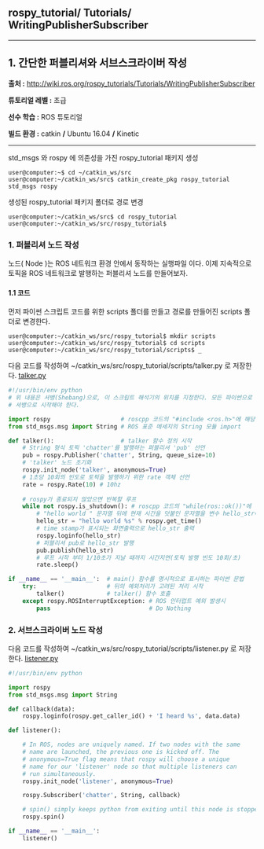 ## rospy_tutorial/ Tutorials/ WritingPublisherSubscriber



---

## 1. 간단한 퍼블리셔와 서브스크라이버 작성 

**출처 :**  <http://wiki.ros.org/rospy_tutorials/Tutorials/WritingPublisherSubscriber>

**튜토리얼 레벨 :**  초급

**선수 학습 :**  ROS 튜토리얼

**빌드 환경 :**  catkin **/** Ubuntu 16.04 **/** Kinetic

---

std_msgs 와 rospy 에 의존성을 가진 rospy_tutorial 패키지 생성

```
user@computer:~$ cd ~/catkin_ws/src
user@computer:~/catkin_ws/src$ catkin_create_pkg rospy_tutorial std_msgs rospy
```

생성된 rospy_tutorial 패키지 폴더로 경로 변경

```
user@computer:~/catkin_ws/src$ cd rospy_tutorial
user@computer:~/catkin_ws/src/rospy_tutorial$
```



### 1. 퍼블리셔 노드 작성

노드( Node )는 ROS 네트워크 환경 안에서 동작하는 실행파일 이다. 이제 지속적으로 토픽을 ROS 네트워크로 발행하는 퍼블리셔 노드를 만들어보자.

#### 1.1 코드

먼저 파이썬 스크립트 코드를 위한 scripts 폴더를 만들고 경로를 만들어진 scripts 폴더로 변경한다.

```
user@computer:~/catkin_ws/src/rospy_tutorial$ mkdir scripts
user@computer:~/catkin_ws/src/rospy_tutorial$ cd scripts
user@computer:~/catkin_ws/src/rospy_tutorial/scripts$ _
```

다음 코드를 작성하여 ~/catkin_ws/src/rospy_tutorial/scripts/talker.py 로 저장한다.   [talker.py](https://raw.githubusercontent.com/ros/ros_tutorials/kinetic-devel/rospy_tutorials/001_talker_listener/talker.py)

```python
#!/usr/bin/env python
# 위 내용은 셔뱅(Shebang)으로, 이 스크립트 해석기의 위치를 지정한다. 모든 파이썬으로 작성된 노드는 반드시 이
# 셔뱅으로 시작해야 한다.

import rospy					# roscpp 코드의 "#include <ros.h>"에 해당하는 구문
from std_msgs.msg import String	# ROS 표준 메세지의 String 모듈 import

def talker():					# talker 함수 정의 시작
    # String 형식 토픽 'chatter'를 발행하는 퍼블리셔 'pub' 선언
    pub = rospy.Publisher('chatter', String, queue_size=10)
    # 'talker' 노드 초기화 
    rospy.init_node('talker', anonymous=True)
    # 1초당 10회의 빈도로 토픽을 발행하기 위한 rate 객체 선언 
    rate = rospy.Rate(10) # 10hz
    
    # rospy가 종료되지 않았으면 반복할 루프
    while not rospy.is_shutdown(): # roscpp 코드의 "while(ros::ok())"에 해당하는 구문
        # "hello world " 문자열 뒤에 현재 시간을 덧붙인 문자열을 변수 hello_str에 치환 
        hello_str = "hello world %s" % rospy.get_time()
        # time stamp가 표시되는 화면출력으로 hello_str 출력
        rospy.loginfo(hello_str)
        # 퍼블리셔 pub로 hello_str 발행
        pub.publish(hello_str)
        # 루프 시작 부터 1/10초가 지날 때까지 시간지연(토픽 발행 빈도 10회/초)
        rate.sleep()

if __name__ == '__main__':	# main() 함수를 명시적으로 표시하는 파이썬 문법
    try:                    # 뒤의 예외처리가 고려된 처리 시작
        talker()			# talker() 함수 호출
    except rospy.ROSInterruptException: # ROS 인터럽트 예외 발생시
        pass                            # Do Nothing
```







### 2. 서브스크라이버 노드 작성

 다음 코드를 작성하여 ~/catkin_ws/src/rospy_tutorial/scripts/listener.py 로 저장한다.   [listener.py](https://raw.githubusercontent.com/ros/ros_tutorials/kinetic-devel/rospy_tutorials/001_talker_listener/listener.py)

```python
#!/usr/bin/env python

import rospy
from std_msgs.msg import String

def callback(data):
    rospy.loginfo(rospy.get_caller_id() + 'I heard %s', data.data)

def listener():

    # In ROS, nodes are uniquely named. If two nodes with the same
    # name are launched, the previous one is kicked off. The
    # anonymous=True flag means that rospy will choose a unique
    # name for our 'listener' node so that multiple listeners can
    # run simultaneously.
    rospy.init_node('listener', anonymous=True)

    rospy.Subscriber('chatter', String, callback)

    # spin() simply keeps python from exiting until this node is stopped
    rospy.spin()

if __name__ == '__main__':
    listener()
```

